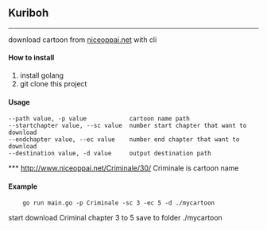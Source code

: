 ## Kuriboh
------


download cartoon from [niceoppai.net](http://www.niceoppai.net) with cli


#### How to install

1. install golang
2. git clone this project

#### Usage
```
--path value, -p value            cartoon name path
--startchapter value, --sc value  number start chapter that want to download
--endchapter value, --ec value    number end chapter that want to download
--destination value, -d value     output destination path
```


*** http://www.niceoppai.net/Criminale/30/ Criminale is cartoon name

#### Example 
```
    go run main.go -p Criminale -sc 3 -ec 5 -d ./mycartoon
```

start download Criminal chapter 3 to 5 save to folder ./mycartoon


